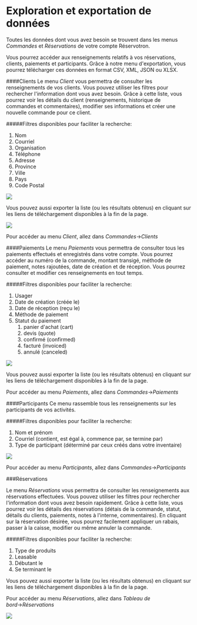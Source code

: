 # Exploration et exportation de données

Toutes les données dont vous avez besoin se trouvent dans les menus *Commandes* et *Réservations* de votre compte Réservotron.

Vous pourrez accéder aux renseignements relatifs à vos réservations, clients, paiements et participants. Grâce à notre menu d'exportation, vous pourrez télécharger ces données en format CSV, XML, JSON ou XLSX.

####Clients
Le menu *Client* vous permettra de consulter les renseignements de vos clients. Vous pouvez utiliser les filtres pour rechercher l'information dont vous avez besoin. Grâce à cette liste, vous pourrez voir les détails du client (renseignements, historique de commandes et commentaires), modifier ses informations et créer une nouvelle commande pour ce client.

#####Filtres disponibles pour faciliter la recherche:
1. Nom
2. Courriel
3. Organisation
4. Téléphone
5. Adresse
6. Province
7. Ville
8. Pays
9. Code Postal


![](https://api.monosnap.com/rpc/file/download?id=TY7CwwaYJJkw5zY4PZVeaHE5YYVK0c)

Vous pouvez aussi exporter la liste (ou les résultats obtenus) en cliquant sur les liens de téléchargement disponibles à la fin de la page.

![](https://api.monosnap.com/rpc/file/download?id=GeagSCbyM3SNEIEAHI7ulBdrEwzd3a)




Pour accéder au menu *Client*, allez dans *Commandes*→*Clients*



####Paiements
Le menu *Paiements* vous permettra de consulter tous les paiements effectués et enregistrés dans votre compte. Vous pourrez accéder au numéro de la commande, montant transigé, méthode de paiement, notes rajoutées, date de création et de réception. Vous pourrez consulter et modifier ces renseignements en tout temps.

#####Filtres disponibles pour faciliter la recherche:

1. Usager
2. Date de création (créée le)
3. Date de réception (reçu le)
4. Méthode de paiement
5. Statut du paiement
    1. panier d'achat (cart)
    2. devis (quote)
    3. confirmé (confirmed)
    4. facturé (invoiced)
    5. annulé (canceled)

![](https://api.monosnap.com/rpc/file/download?id=26BbFCqYsPupL0CEGlpElqbgAoEgiY)

Vous pouvez aussi exporter la liste (ou les résultats obtenus) en cliquant sur les liens de téléchargement disponibles à la fin de la page.



Pour accéder au menu *Paiements*, allez dans *Commandes*→*Paiements*


####Participants
Ce menu rassemble tous les renseignements sur les participants de vos activités.

#####Filtres disponibles pour faciliter la recherche:
1. Nom et prénom
2. Courriel (contient, est égal à, commence par, se termine par)
3. Type de participant (déterminé par ceux créés dans votre inventaire)


![](https://api.monosnap.com/rpc/file/download?id=W6W2UavTdPpHjwhP2FgCpGiU1TMRr1)

Pour accéder au menu *Participants*, allez dans *Commandes*→*Participants*


###Réservations

Le menu *Réservations* vous permettra de consulter les renseignements aux réservations effectuées. Vous pouvez utiliser les filtres pour rechercher l'information dont vous avez besoin rapidement. 
Grâce à cette liste, vous pourrez voir les détails des réservations (détais de la commande, statut, détails du clients, paiements, notes à l'interne, commentaires). En cliquant sur la réservation désirée, vous pourrez facilement appliquer un rabais, passer à la caisse, modifier ou même annuler la commande.


#####Filtres disponibles pour faciliter la recherche:
1. Type de produits
2. Leasable
3. Débutant le 
4. Se terminant le


Vous pouvez aussi exporter la liste (ou les résultats obtenus) en cliquant sur les liens de téléchargement disponibles à la fin de la page.

 

Pour accéder au menu *Réservations*, allez dans *Tableau de bord*→*Réservations*


![](https://api.monosnap.com/rpc/file/download?id=suKjOinQYyLBTLIL0J7KJ7znhOkxUK)

